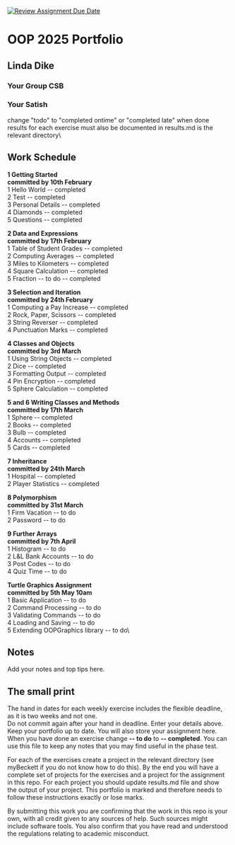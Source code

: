 [![Review Assignment Due Date](https://classroom.github.com/assets/deadline-readme-button-22041afd0340ce965d47ae6ef1cefeee28c7c493a6346c4f15d667ab976d596c.svg)](https://classroom.github.com/a/-m6joVjf)

# OOP 2025 Portfolio
## Linda Dike
### Your Group CSB  
### Your Satish 

change "todo" to "completed ontime" or "completed late" when done\
results for each exercise must also be documented in results.md is the relevant directory\

## Work Schedule
**1 Getting Started**\
**committed by 10th February**\
1 Hello World        -- completed\
2 Test               --  completed\
3 Personal Details   --  completed\
4 Diamonds           --  completed\
5 Questions          --  completed

**2 Data and Expressions**\
**committed by 17th February**\
1 Table of Student Grades  --  completed\
2 Computing Averages       --  completed\
3 Miles to Kilometers      --  completed\
4 Square Calculation       --  completed\
5 Fraction -- to do        --  completed

**3 Selection and Iteration**\
**committed by 24th February**\
1 Computing a Pay Increase   --  completed\
2 Rock, Paper, Scissors      --  completed\
3 String Reverser            --  completed\
4 Punctuation Marks          --  completed

**4 Classes and Objects**\
**committed by 3rd March**\
1 Using String Objects     --  completed\
2 Dice                     --  completed\
3 Formatting Output        --  completed\
4 Pin Encryption           --  completed\
5 Sphere Calculation       --  completed

**5 and 6 Writing Classes and Methods**\
**committed by 17th March**\
1 Sphere       --  completed\
2 Books        --  completed\
3 Bulb         --  completed\
4 Accounts     --  completed\
5 Cards        --  completed

**7 Inheritance**\
**committed by 24th March**\
1 Hospital            -- completed\
2 Player Statistics   -- completed

**8 Polymorphism**\
**committed by 31st March**\
1 Firm Vacation           -- to do\
2 Password                -- to do

**9 Further Arrays**\
**committed by 7th April**\
1 Histogram             -- to do\
2 L&L Bank Accounts     -- to do\
3 Post Codes            -- to do\
4 Quiz Time             -- to do

**Turtle Graphics Assignment**\
**committed by 5th May 10am**\
1 Basic Application           -- to do\
2 Command Processing          -- to do\
3 Validating Commands        -- to do\
4 Loading and Saving          -- to do\
5 Extending OOPGraphics library    -- to do\

## Notes
Add your notes and top tips here.

## The small print
The hand in dates for each weekly exercise includes the flexible deadline, as it is two weeks and not one.\
Do not commit again after your hand in deadline.
Enter your details above. Keep your portfolio up to date. You will also store your assignment here.
When you have done an exercise change **-- to do** to **-- completed**.
You can use this file to keep any notes that you may find useful in the phase test.

For each of the exercises create a project in the relevant directory (see myBeckett if you do not know how to do this).
By the end you will have a complete set of projects for the exercises and a project for the assignment in this repo.
For each project you should update results.md file and show the output of your project.
This portfolio is marked and therefore needs to follow these instructions exactly or lose marks.

By submitting this work you are confirming that the work in this repo is your own, with all credit given to any sources of help. Such sources might include software tools.
You also confirm that you have read and understood the regulations relating to academic misconduct.
